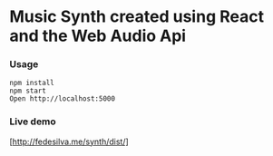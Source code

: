 # Music Synth created using React and the Web Audio Api

### Usage

```
npm install
npm start
Open http://localhost:5000
```

### Live demo

[http://fedesilva.me/synth/dist/]

